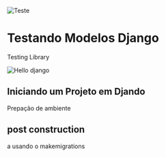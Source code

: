 ![Teste](../../Captura%20de%20tela%202023-11-25%20011837.png)
# Testando Modelos Django

Testing Library



![Hello django](https://github.com/RicardoRosendo98/Python_new_site/assets/88691117/30b930f4-c044-413d-a0f3-046b3f86d793)
## Iniciando um Projeto em Djando 

Prepação de ambiente


## post construction
a usando o makemigrations
